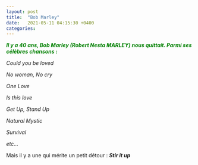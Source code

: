 ```yaml
---
layout: post
title:  "Bob Marley"
date:   2021-05-11 04:15:30 +0400
categories: 
---
```


<span style="color: green">***Il y a 40 ans, Bob Marley (Robert Nesta MARLEY) nous quittait. Parmi ses célèbres chansons :***</span>

*Could you be loved*

*No woman, No cry*

*One Love*

*Is this love*

*Get Up, Stand Up*

*Natural Mystic*

*Survival*

*etc...*

Mais il y a une qui mérite un petit détour : ***Stir it up***